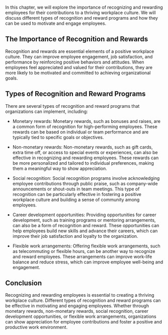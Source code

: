 
In this chapter, we will explore the importance of recognizing and rewarding employees for their contributions to a thriving workplace culture. We will discuss different types of recognition and reward programs and how they can be used to motivate and engage employees.

The Importance of Recognition and Rewards
-----------------------------------------

Recognition and rewards are essential elements of a positive workplace culture. They can improve employee engagement, job satisfaction, and performance by reinforcing positive behaviors and attitudes. When employees feel appreciated and valued for their contributions, they are more likely to be motivated and committed to achieving organizational goals.

Types of Recognition and Reward Programs
----------------------------------------

There are several types of recognition and reward programs that organizations can implement, including:

* Monetary rewards: Monetary rewards, such as bonuses and raises, are a common form of recognition for high-performing employees. These rewards can be based on individual or team performance and are typically tied to specific goals or objectives.

* Non-monetary rewards: Non-monetary rewards, such as gift cards, extra time off, or access to special events or experiences, can also be effective in recognizing and rewarding employees. These rewards can be more personalized and tailored to individual preferences, making them a meaningful way to show appreciation.

* Social recognition: Social recognition programs involve acknowledging employee contributions through public praise, such as company-wide announcements or shout-outs in team meetings. This type of recognition can be particularly effective in fostering a positive workplace culture and building a sense of community among employees.

* Career development opportunities: Providing opportunities for career development, such as training programs or mentoring arrangements, can also be a form of recognition and reward. These opportunities can help employees build new skills and advance their careers, which can improve their job satisfaction and loyalty to the organization.

* Flexible work arrangements: Offering flexible work arrangements, such as telecommuting or flexible hours, can be another way to recognize and reward employees. These arrangements can improve work-life balance and reduce stress, which can improve employee well-being and engagement.

Conclusion
----------

Recognizing and rewarding employees is essential to creating a thriving workplace culture. Different types of recognition and reward programs can be effective in motivating and engaging employees. Whether through monetary rewards, non-monetary rewards, social recognition, career development opportunities, or flexible work arrangements, organizations can show appreciation for employee contributions and foster a positive and productive work environment.
